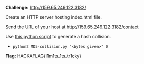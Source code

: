 **Challenge:** http://159.65.249.122:3182/

Create an HTTP server hosting index.html file.

Send the URL of your host at http://159.65.249.122:3182/contact

Use [this python script](https://gist.github.com/EffectRenan/2425aa1ab52e35f6f8ee8b31b2582d65) to generate a hash collision.
  - `python2 MD5-collision.py "<bytes given>" 0`

**Flag:** HACKAFLAG{l1m1ts_1ts_tr1cky}
